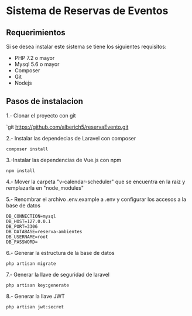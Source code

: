 # Sistema de Reservas de Eventos

## Requerimientos

Si se desea instalar este sistema se tiene los siguientes requisitos:
- PHP 7.2 o mayor
- Mysql 5.6 o mayor
- Composer
- Git
- Nodejs

## Pasos de instalacion

1.- Clonar el proyecto con git

`git https://github.com/alberich5/reservaEvento.git

2.- Instalar las dependecias de Laravel con composer

`composer install`

3.-Instalar las dependencias de Vue.js con npm

`npm install`

4.- Mover la carpeta "v-calendar-scheduler" que se encuentra en la raiz y remplazarla en "node_modules"

5.- Renombrar el archivo .env.example a .env y configurar los accesos a la base de datos

	DB_CONNECTION=mysql
    DB_HOST=127.0.0.1
    DB_PORT=3306
    DB_DATABASE=reserva-ambientes
    DB_USERNAME=root
    DB_PASSWORD=

6.- Generar la estructura de la base de datos

`php artisan migrate`

7.- Generar la llave de seguridad de laravel

`php artisan key:generate`

8.- Generar la llave JWT

`php artisan jwt:secret`
